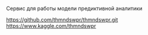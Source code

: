 Сервис для работы модели предиктивной аналитики

https://github.com/thmndswpr/thmndswpr.git
https://www.kaggle.com/thmndswpr
